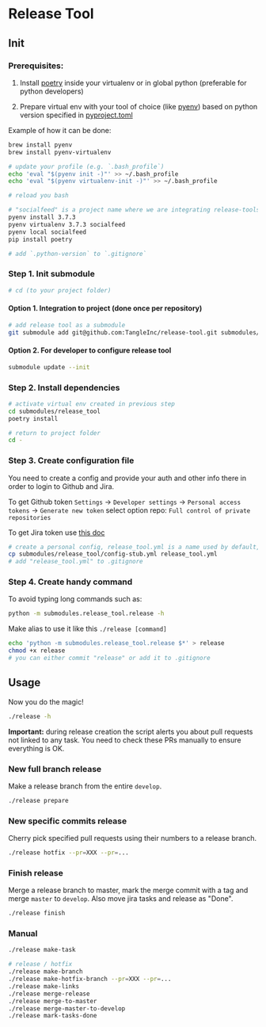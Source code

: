 # Release Tool

## Init

### Prerequisites:

1. Install [poetry](https://github.com/sdispater/poetry) inside your virtualenv or in global python (preferable for python developers)

2. Prepare virtual env with your tool of choice (like [pyenv](https://github.com/pyenv/pyenv)) based on python version specified in [pyproject.toml](./pyproject.toml)

Example of how it can be done:

```bash
brew install pyenv
brew install pyenv-virtualenv

# update your profile (e.g. `.bash_profile`)
echo 'eval "$(pyenv init -)"' >> ~/.bash_profile
echo 'eval "$(pyenv virtualenv-init -)"' >> ~/.bash_profile

# reload you bash

# "socialfeed" is a project name where we are integrating release-tools
pyenv install 3.7.3
pyenv virtualenv 3.7.3 socialfeed
pyenv local socialfeed
pip install poetry

# add `.python-version` to `.gitignore`
```

### Step 1. Init submodule

```bash
# cd (to your project folder)
```

#### Option 1. Integration to project (done once per repository)

```bash
# add release tool as a submodule
git submodule add git@github.com:TangleInc/release-tool.git submodules/release_tool
```

#### Option 2. For developer to configure release tool

```bash
submodule update --init
```

### Step 2. Install dependencies

```bash
# activate virtual env created in previous step
cd submodules/release_tool
poetry install

# return to project folder
cd -
```

### Step 3. Create configuration file

You need to create a config and provide your auth and other info there in order to login to Github and Jira.

To get Github token `Settings` -> `Developer settings` -> `Personal access tokens` -> `Generate new token`
select option repo: `Full control of private repositories`

To get Jira token use [this doc](https://confluence.atlassian.com/cloud/api-tokens-938839638.html)

```bash
# create a personal config, release_tool.yml is a name used by default, so it's strongly suggested
cp submodules/release_tool/config-stub.yml release_tool.yml
# add "release_tool.yml" to .gitignore 
```

### Step 4. Create handy command

To avoid typing long commands such as:
```bash
python -m submodules.release_tool.release -h
```

Make alias to use it like this `./release [command]`
```bash
echo 'python -m submodules.release_tool.release $*' > release
chmod +x release
# you can either commit "release" or add it to .gitignore 
```

## Usage

Now you do the magic!

```bash
./release -h
```

**Important:** during release creation the script alerts you about pull requests not linked to any task. You need to check these PRs manually to ensure everything is OK.

### New full branch release

Make a release branch from the entire `develop`.

```bash
./release prepare
```

### New specific commits release

Cherry pick specified pull requests using their numbers to a release branch.

```bash
./release hotfix --pr=XXX --pr=...
```

### Finish release

Merge a release branch to master, mark the merge commit with a tag and merge `master` to `develop`. Also move jira tasks and release as "Done".

```bash
./release finish
```

### Manual
```bash
./release make-task

# release / hotfix
./release make-branch
./release make-hotfix-branch --pr=XXX --pr=...
./release make-links
./release merge-release
./release merge-to-master
./release merge-master-to-develop
./release mark-tasks-done


```
